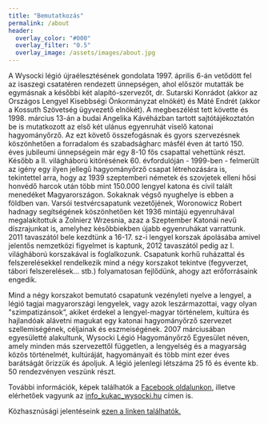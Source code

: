 ```yaml
---
title: "Bemutatkozás"
permalink: /about
header:
  overlay_color: "#000"
  overlay_filter: "0.5"
  overlay_image: /assets/images/about.jpg
---
```


A Wysocki légió újraélesztésének gondolata 1997. április 6-án vetődött fel az isaszegi csatatéren rendezett ünnepségen, ahol először mutatták be egymásnak a későbbi két alapító-szervezőt, dr. Sutarski Konrádot (akkor az Országos Lengyel Kisebbségi Önkormányzat elnökét) és Máté Endrét (akkor a Kossuth Szövetség ügyvezető elnökét). A megbeszélést tett követte és 1998. március 13-án a budai Angelika Kávéházban tartott sajtótájékoztatón be is mutatkozott az első két ulánus egyenruhát viselő katonai hagyományőrző. Az ezt követő összefogásnak és gyors szervezésnek köszönhetően a forradalom és szabadságharc másfél éven át tartó 150. éves jubileumi ünnepségein már egy 8-10 fős csapattal vehettünk részt. Később a II. világháború kitörésének 60. évfordulóján - 1999-ben - felmerült az igény egy ilyen jellegű hagyományőrző csapat létrehozására is, tekintettel arra, hogy az 1939 szeptemberi németek és szovjetek elleni hősi honvédő harcok után több mint 150.000 lengyel katona és civil talált menedéket Magyarországon. Sokaknak végső nyughelye is ebben a földben van. Varsói testvércsapatunk vezetőjének, Woronowicz Robert hadnagy segítségének köszönhetően két 1936 mintájú egyenruhával megalakítottuk a Zolnierz Wrzesnia, azaz a Szeptember Katonái nevű díszrajunkat is, amelyhez későbbiekben újabb egyenruhákat varrattunk. 2011 tavaszától bele kezdtünk a 16-17. sz-i lengyel korszak ápolásába amivel jelentős nemzetközi figyelmet is kaptunk, 2012 tavaszától pedig  az I. világháború korszakával is foglalkozunk.  Csapatunk korhű ruházattal és felszerelésekkel rendelkezik mind a négy korszakot tekintve (fegyverzet, tábori felszerelések… stb.) folyamatosan fejlődünk, ahogy azt erőforrásaink engedik.

Mind a négy korszakot bemutató csapatunk vezényleti nyelve a lengyel, a légió tagjai magyarországi lengyelek, vagy azok leszármazottai, vagy olyan "szimpatizánsok”, akiket érdekel a lengyel-magyar történelem, kultúra és hajlandóak alávetni magukat egy katonai hagyományőrző szervezet szellemiségének, céljainak és eszmeiségének.
2007 márciusában egyesületté alakultunk, Wysocki Légió Hagyományőrző Egyesület néven, amely minden más szervezettől független, a lengyelség és a magyarság közös történelmét, kultúráját, hagyományait és több mint ezer éves barátságát őrizzük és ápoljuk. A légió jelenlegi létszáma 25 fő és évente kb. 50 rendezvényen veszünk részt.

További információk, képek találhatók a [Facebook oldalunkon](http://facebook.com/wysockilegio), illetve elérhetőek vagyunk az [info_kukac_wysocki.hu](mailto:info_kukac_wysocki.hu) címen is.

Közhasznúsági jelentéseink [ezen a linken találhatók.](https://drive.google.com/open?id=0B-UOTSWdWe1tNF83QTRoWEQyaEE)
